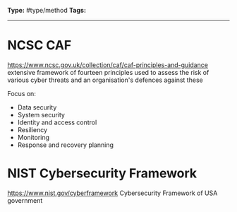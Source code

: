 **Type:** #type/method
**Tags:** 

---
# NCSC CAF
https://www.ncsc.gov.uk/collection/caf/caf-principles-and-guidance
extensive framework of fourteen principles used to assess the risk of various cyber threats and an organisation's defences against these

Focus on:  
- Data security
-   System security
-   Identity and access control
-   Resiliency
-   Monitoring
-   Response and recovery planning
# NIST Cybersecurity Framework
https://www.nist.gov/cyberframework
Cybersecurity Framework of USA government